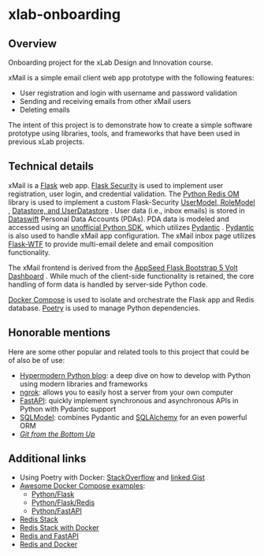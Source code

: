 # xlab-onboarding

## Overview

Onboarding project for the xLab Design and Innovation course.

xMail is a simple email client web app prototype with the following features:

- User registration and login with username and password validation
- Sending and receiving emails from other xMail users
- Deleting emails

The intent of this project is to demonstrate how to create a simple software
prototype using libraries, tools, and frameworks that have been used in previous
xLab projects.

## Technical details

xMail is a [Flask](https://flask.palletsprojects.com/en/latest/) web
app. [Flask Security](https://flask-security-too.readthedocs.io/en/stable/index.html)
is used to implement user registration, user login, and credential validation.
The [Python Redis OM](https://redis.io/docs/stack/get-started/tutorials/stack-python/)
library is used to implement a custom
Flask-Security [UserModel, RoleModel](https://flask-security-too.readthedocs.io/en/stable/models.html#models-topic)
,
[Datastore, and UserDatastore](https://flask-security-too.readthedocs.io/en/stable/api.html#datastores)
. User data (i.e., inbox emails) is stored in [Dataswift](https://dataswift.io/)
Personal Data Accounts (PDAs). PDA data is modeled and accessed using an
[unofficial Python SDK](https://github.com/rtatton/hat-py-sdk), which
utilizes [Pydantic](https://pydantic-docs.helpmanual.io/)
. [Pydantic](https://pydantic-docs.helpmanual.io/usage/settings/) is also used
to handle xMail app configuration. The xMail inbox page
utilizes [Flask-WTF](https://flask-wtf.readthedocs.io/en/1.0.x/)
to provide multi-email delete and email composition functionality.

The xMail frontend is derived from
the [AppSeed Flask Bootstrap 5 Volt Dashboard](https://appseed.us/product/volt-dashboard/flask/)
. While much of the client-side functionality is retained, the core handling of
form data is handled by server-side Python code.

[Docker Compose](https://docs.docker.com/compose/) is used to isolate and
orchestrate the Flask app and Redis
database. [Poetry](https://python-poetry.org/) is used to manage Python
dependencies.

## Honorable mentions

Here are some other popular and related tools to this project that could be of
also be of use:

- [Hypermodern Python blog](https://cjolowicz.github.io/posts/hypermodern-python-01-setup/):
  a deep dive on how to develop with Python using modern libraries and
  frameworks
- [ngrok](https://ngrok.com/): allows you to easily host a server from your own
  computer
- [FastAPI](https://fastapi.tiangolo.com/): quickly implement synchronous and
  asynchronous APIs in Python with Pydantic support
- [SQLModel](https://sqlmodel.tiangolo.com/): combines Pydantic
  and [SQLAlchemy](https://www.sqlalchemy.org/) for an even powerful ORM
- [_Git from the Bottom Up_](https://jwiegley.github.io/git-from-the-bottom-up/)

## Additional links

- Using Poetry with
  Docker: [StackOverflow](https://stackoverflow.com/a/72465422)
  and [linked Gist](https://gist.github.com/soof-golan/6ebb97a792ccd87816c0bda1e6e8b8c2#file-app-py)
- [Awesome Docker Compose examples](https://github.com/docker/awesome-compose):
  - [Python/Flask](https://github.com/docker/awesome-compose/tree/master/flask)
  - [Python/Flask/Redis](https://github.com/docker/awesome-compose/tree/master/flask-redis)
  - [Python/FastAPI](https://github.com/docker/awesome-compose/tree/master/fastapi)
- [Redis Stack](https://github.com/redis-stack/redis-stack)
- [Redis Stack with Docker](https://github.com/redis-stack/redis-stack/tree/master/envs/dockers)
- [Redis and FastAPI](https://developer.redis.com/develop/python/fastapi/)
- [Redis and Docker](https://geshan.com.np/blog/2022/01/redis-docker/)